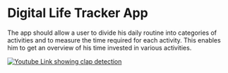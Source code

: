 # Digital Life Tracker App
The app should allow a user to divide his daily routine into categories of activities and to measure the time required for each activity. This enables him to get an overview of his time invested in various activities.


[![Youtube Link showing clap detection](https://img.youtube.com/vi/fxWv-CpMm_M/0.jpg)](https://www.youtube.com/watch?v=fxWv-CpMm_M)
